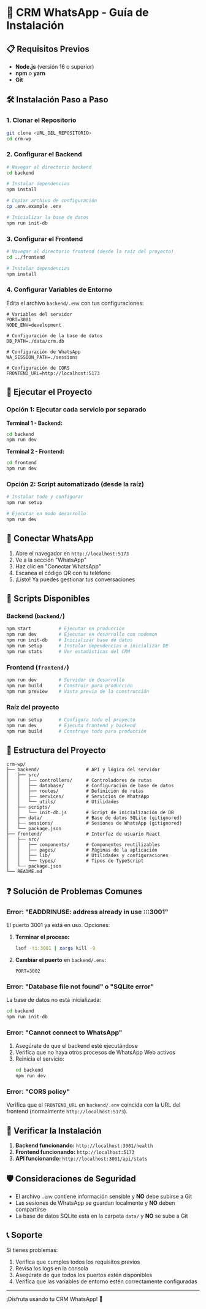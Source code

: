 # 🚀 CRM WhatsApp - Guía de Instalación

## 📋 Requisitos Previos

- **Node.js** (versión 16 o superior)
- **npm** o **yarn**
- **Git**

## 🛠️ Instalación Paso a Paso

### 1. Clonar el Repositorio

```bash
git clone <URL_DEL_REPOSITORIO>
cd crm-wp
```

### 2. Configurar el Backend

```bash
# Navegar al directorio backend
cd backend

# Instalar dependencias
npm install

# Copiar archivo de configuración
cp .env.example .env

# Inicializar la base de datos
npm run init-db
```

### 3. Configurar el Frontend

```bash
# Navegar al directorio frontend (desde la raíz del proyecto)
cd ../frontend

# Instalar dependencias
npm install
```

### 4. Configurar Variables de Entorno

Edita el archivo `backend/.env` con tus configuraciones:

```env
# Variables del servidor
PORT=3001
NODE_ENV=development

# Configuración de la base de datos
DB_PATH=./data/crm.db

# Configuración de WhatsApp
WA_SESSION_PATH=./sessions

# Configuración de CORS
FRONTEND_URL=http://localhost:5173
```

## 🚀 Ejecutar el Proyecto

### Opción 1: Ejecutar cada servicio por separado

**Terminal 1 - Backend:**
```bash
cd backend
npm run dev
```

**Terminal 2 - Frontend:**
```bash
cd frontend
npm run dev
```

### Opción 2: Script automatizado (desde la raíz)

```bash
# Instalar todo y configurar
npm run setup

# Ejecutar en modo desarrollo
npm run dev
```

## 📱 Conectar WhatsApp

1. Abre el navegador en `http://localhost:5173`
2. Ve a la sección "WhatsApp"
3. Haz clic en "Conectar WhatsApp"
4. Escanea el código QR con tu teléfono
5. ¡Listo! Ya puedes gestionar tus conversaciones

## 🔧 Scripts Disponibles

### Backend (`backend/`)

```bash
npm start          # Ejecutar en producción
npm run dev        # Ejecutar en desarrollo con nodemon
npm run init-db    # Inicializar base de datos
npm run setup      # Instalar dependencias e inicializar DB
npm run stats      # Ver estadísticas del CRM
```

### Frontend (`frontend/`)

```bash
npm run dev        # Servidor de desarrollo
npm run build      # Construir para producción
npm run preview    # Vista previa de la construcción
```

### Raíz del proyecto

```bash
npm run setup      # Configura todo el proyecto
npm run dev        # Ejecuta frontend y backend
npm run build      # Construye todo para producción
```

## 📁 Estructura del Proyecto

```
crm-wp/
├── backend/                 # API y lógica del servidor
│   ├── src/
│   │   ├── controllers/     # Controladores de rutas
│   │   ├── database/        # Configuración de base de datos
│   │   ├── routes/          # Definición de rutas
│   │   ├── services/        # Servicios de WhatsApp
│   │   └── utils/           # Utilidades
│   ├── scripts/
│   │   └── init-db.js       # Script de inicialización de DB
│   ├── data/                # Base de datos SQLite (gitignored)
│   ├── sessions/            # Sesiones de WhatsApp (gitignored)
│   └── package.json
├── frontend/                # Interfaz de usuario React
│   ├── src/
│   │   ├── components/      # Componentes reutilizables
│   │   ├── pages/           # Páginas de la aplicación
│   │   ├── lib/             # Utilidades y configuraciones
│   │   └── types/           # Tipos de TypeScript
│   └── package.json
└── README.md
```

## ❓ Solución de Problemas Comunes

### Error: "EADDRINUSE: address already in use :::3001"

El puerto 3001 ya está en uso. Opciones:

1. **Terminar el proceso:**
   ```bash
   lsof -ti:3001 | xargs kill -9
   ```

2. **Cambiar el puerto** en `backend/.env`:
   ```env
   PORT=3002
   ```

### Error: "Database file not found" o "SQLite error"

La base de datos no está inicializada:

```bash
cd backend
npm run init-db
```

### Error: "Cannot connect to WhatsApp"

1. Asegúrate de que el backend esté ejecutándose
2. Verifica que no haya otros procesos de WhatsApp Web activos
3. Reinicia el servicio:
   ```bash
   cd backend
   npm run dev
   ```

### Error: "CORS policy"

Verifica que el `FRONTEND_URL` en `backend/.env` coincida con la URL del frontend (normalmente `http://localhost:5173`).

## 🧪 Verificar la Instalación

1. **Backend funcionando:** `http://localhost:3001/health`
2. **Frontend funcionando:** `http://localhost:5173`
3. **API funcionando:** `http://localhost:3001/api/stats`

## 🛡️ Consideraciones de Seguridad

- El archivo `.env` contiene información sensible y **NO** debe subirse a Git
- Las sesiones de WhatsApp se guardan localmente y **NO** deben compartirse
- La base de datos SQLite está en la carpeta `data/` y **NO** se sube a Git

## 📞 Soporte

Si tienes problemas:

1. Verifica que cumples todos los requisitos previos
2. Revisa los logs en la consola
3. Asegúrate de que todos los puertos estén disponibles
4. Verifica que las variables de entorno estén correctamente configuradas

---

¡Disfruta usando tu CRM WhatsApp! 🎉